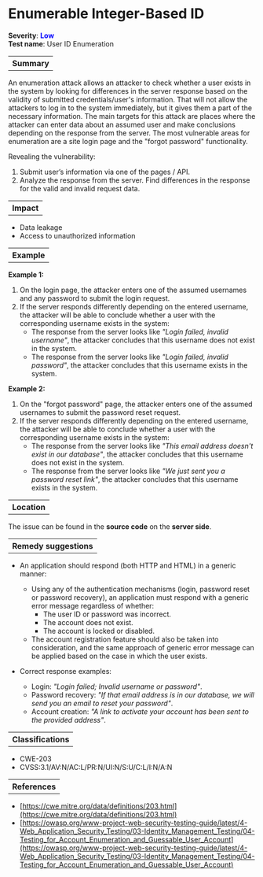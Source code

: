 # Enumerable Integer-Based ID

<b>Severity</b>: <b><font color="blue">Low</font></b><br>
<b>Test name</b>: User ID Enumeration

<table id="simple-table">
    <tr>
        <th><strong>Summary</strong></th>
    </tr>
</table>

An enumeration attack allows an attacker to check whether a user exists in the system by looking for differences in the server response based on the validity of submitted credentials/user's information. That will not allow the attackers to log in to the system immediately, but it gives them a part of the necessary information. 
The main targets for this attack are places where the attacker can enter data about an assumed user and make conclusions depending on the response from the server. The most vulnerable areas for enumeration are a site login page and the "forgot password" functionality. 

Revealing the vulnerability:
1. Submit user’s information via one of the pages / API.
2. Analyze the response from the server. Find differences in the response for the valid and invalid request data.

<table id="simple-table">
    <tr>
        <th><strong>Impact</strong></th>
    </tr>
</table>

* Data leakage
* Access to unauthorized information



<table id="simple-table">
    <tr>
        <th><strong>Example</strong></th>
    </tr>
</table>

**Example 1:**
1. On the login page, the attacker enters one of the assumed usernames and any password to submit the login request.
2. If the server responds differently depending on the entered username, the attacker will be able to conclude whether a user with the corresponding username exists in the system:
    * The response from the server looks like _"Login failed, invalid username"_, the attacker concludes that this username does not exist in the system.
    * The response from the server looks like _"Login failed, invalid password"_, the attacker concludes that this username exists in the system.

**Example 2:**
1. On the "forgot password" page, the attacker enters one of the assumed usernames to submit the password reset request.
2. If the server responds differently depending on the entered username, the attacker will be able to conclude whether a user with the corresponding username exists in the system:
    * The response from the server looks like _"This email address doesn't exist in our database"_, the attacker concludes that this username does not exist in the system.
    * The response from the server looks like _"We just sent you a password reset link"_, the attacker concludes that this username exists in the system.


<table id="simple-table">
    <tr>
        <th><strong>Location</strong></th>
    </tr>
</table>

The issue can be found in the **source code** on the **server side**.


<table id="simple-table">
    <tr>
        <th><strong>Remedy suggestions</strong></th>
    </tr>
</table>

* An application should respond (both HTTP and HTML) in a generic manner:
    * Using any of the authentication mechanisms (login, password reset or password recovery), an application must respond with a generic error message regardless of whether:
        * The user ID or password was incorrect.
        * The account does not exist.
        * The account is locked or disabled.
    * The account registration feature should also be taken into consideration, and the same approach of generic error message can be applied based on the case in which the user exists.

* Correct response examples:
    * Login: _"Login failed; Invalid username or password"_.
    * Password recovery: _"If that email address is in our database, we will send you an email to reset your password"_.
    * Account creation: _"A link to activate your account has been sent to the provided address"_.


<table id="simple-table">
    <tr>
        <th><strong>Classifications</strong></th>
    </tr>
</table>

* CWE-203
* CVSS:3.1/AV:N/AC:L/PR:N/UI:N/S:U/C:L/I:N/A:N


<table id="simple-table">
    <tr>
        <th><strong>References</strong></th>
    </tr>
</table>

* [https://cwe.mitre.org/data/definitions/203.html](https://cwe.mitre.org/data/definitions/203.html)
* [https://owasp.org/www-project-web-security-testing-guide/latest/4-Web_Application_Security_Testing/03-Identity_Management_Testing/04-Testing_for_Account_Enumeration_and_Guessable_User_Account](https://owasp.org/www-project-web-security-testing-guide/latest/4-Web_Application_Security_Testing/03-Identity_Management_Testing/04-Testing_for_Account_Enumeration_and_Guessable_User_Account)